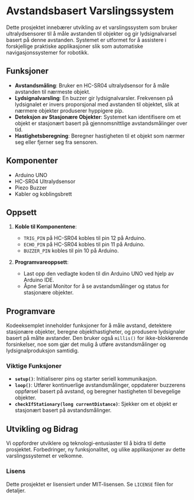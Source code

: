 # Avstandsbasert Varslingssystem

Dette prosjektet innebærer utvikling av et varslingssystem som bruker ultralydsensorer til å måle avstanden til objekter og gir lydsignalvarsel basert på denne avstanden. Systemet er utformet for å assistere i forskjellige praktiske applikasjoner slik som automatiske navigasjonssystemer for robotikk.

## Funksjoner

- **Avstandsmåling**: Bruker en HC-SR04 ultralydsensor for å måle avstanden til nærmeste objekt.
- **Lydsignalvarsling**: En buzzer gir lydsignalvarsler. Frekvensen på lydsignalet er invers proporsjonal med avstanden til objektet, slik at nærmere objekter produserer hyppigere pip.
- **Deteksjon av Stasjonære Objekter**: Systemet kan identifisere om et objekt er stasjonært basert på gjennomsnittlige avstandsmålinger over tid.
- **Hastighetsberegning**: Beregner hastigheten til et objekt som nærmer seg eller fjerner seg fra sensoren.

## Komponenter

- Arduino UNO
- HC-SR04 Ultralydsensor
- Piezo Buzzer
- Kabler og koblingsbrett

## Oppsett

1. **Koble til Komponentene**:
   - `TRIG_PIN` på HC-SR04 kobles til pin 12 på Arduino.
   - `ECHO_PIN` på HC-SR04 kobles til pin 11 på Arduino.
   - `BUZZER_PIN` kobles til pin 10 på Arduino.

2. **Programvareoppsett**:
   - Last opp den vedlagte koden til din Arduino UNO ved hjelp av Arduino IDE.
   - Åpne Serial Monitor for å se avstandsmålinger og status for stasjonære objekter.

## Programvare

Kodeeksemplet inneholder funksjoner for å måle avstand, detektere stasjonære objekter, beregne objekthastigheter, og produsere lydsignaler basert på målte avstander. Den bruker også `millis()` for ikke-blokkerende forsinkelser, noe som gjør det mulig å utføre avstandsmålinger og lydsignalproduksjon samtidig.

### Viktige Funksjoner

- **`setup()`**: Initialiserer pins og starter seriell kommunikasjon.
- **`loop()`**: Utfører kontinuerlige avstandsmålinger, oppdaterer buzzerens oppførsel basert på avstand, og beregner hastigheten til bevegelige objekter.
- **`checkIfStationary(long currentDistance)`**: Sjekker om et objekt er stasjonært basert på avstandsmålinger.

## Utvikling og Bidrag

Vi oppfordrer utviklere og teknologi-entusiaster til å bidra til dette prosjektet. Forbedringer, ny funksjonalitet, og ulike applikasjoner av dette varslingssystemet er velkomne.

### Lisens

Dette prosjektet er lisensiert under MIT-lisensen. Se `LICENSE` filen for detaljer.
